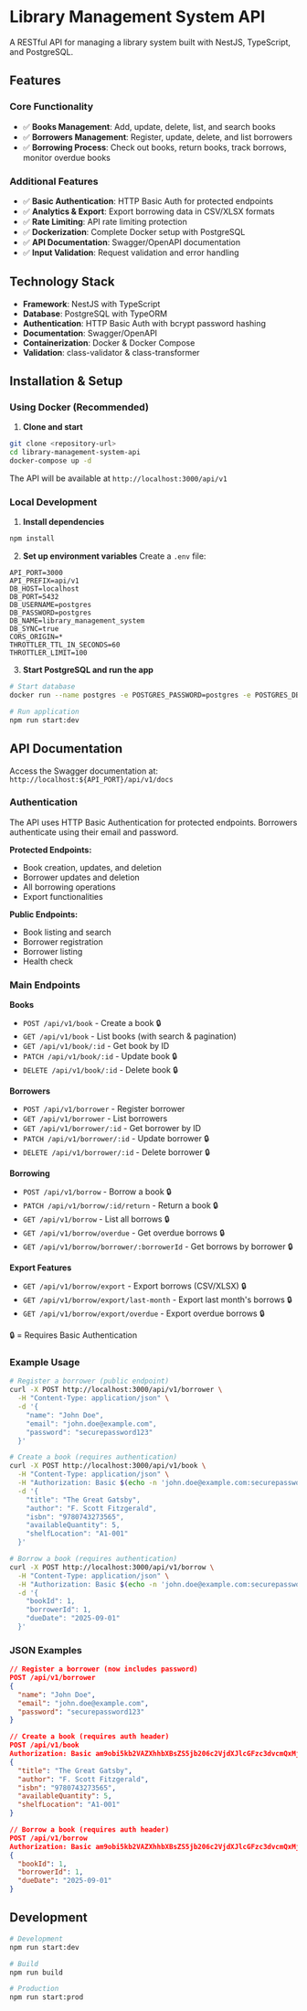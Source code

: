 # Library Management System API

A RESTful API for managing a library system built with NestJS, TypeScript, and PostgreSQL.

## Features

### Core Functionality
- ✅ **Books Management**: Add, update, delete, list, and search books
- ✅ **Borrowers Management**: Register, update, delete, and list borrowers  
- ✅ **Borrowing Process**: Check out books, return books, track borrows, monitor overdue books

### Additional Features
- ✅ **Basic Authentication**: HTTP Basic Auth for protected endpoints
- ✅ **Analytics & Export**: Export borrowing data in CSV/XLSX formats
- ✅ **Rate Limiting**: API rate limiting protection
- ✅ **Dockerization**: Complete Docker setup with PostgreSQL
- ✅ **API Documentation**: Swagger/OpenAPI documentation
- ✅ **Input Validation**: Request validation and error handling

## Technology Stack

- **Framework**: NestJS with TypeScript
- **Database**: PostgreSQL with TypeORM
- **Authentication**: HTTP Basic Auth with bcrypt password hashing
- **Documentation**: Swagger/OpenAPI
- **Containerization**: Docker & Docker Compose
- **Validation**: class-validator & class-transformer

## Installation & Setup

### Using Docker (Recommended)

1. **Clone and start**
```bash
git clone <repository-url>
cd library-management-system-api
docker-compose up -d
```

The API will be available at `http://localhost:3000/api/v1`

### Local Development

1. **Install dependencies**
```bash
npm install
```

2. **Set up environment variables**
Create a `.env` file:
```env
API_PORT=3000
API_PREFIX=api/v1
DB_HOST=localhost
DB_PORT=5432
DB_USERNAME=postgres
DB_PASSWORD=postgres
DB_NAME=library_management_system
DB_SYNC=true
CORS_ORIGIN=*
THROTTLER_TTL_IN_SECONDS=60
THROTTLER_LIMIT=100
```

3. **Start PostgreSQL and run the app**
```bash
# Start database
docker run --name postgres -e POSTGRES_PASSWORD=postgres -e POSTGRES_DB=library_management_system -p 5432:5432 -d postgres

# Run application
npm run start:dev
```

## API Documentation

Access the Swagger documentation at: `http://localhost:${API_PORT}/api/v1/docs`

### Authentication

The API uses HTTP Basic Authentication for protected endpoints. Borrowers authenticate using their email and password.

**Protected Endpoints:**
- Book creation, updates, and deletion
- Borrower updates and deletion  
- All borrowing operations
- Export functionalities

**Public Endpoints:**
- Book listing and search
- Borrower registration
- Borrower listing
- Health check

### Main Endpoints

**Books**
- `POST /api/v1/book` - Create a book 🔒
- `GET /api/v1/book` - List books (with search & pagination)
- `GET /api/v1/book/:id` - Get book by ID
- `PATCH /api/v1/book/:id` - Update book 🔒
- `DELETE /api/v1/book/:id` - Delete book 🔒

**Borrowers**
- `POST /api/v1/borrower` - Register borrower
- `GET /api/v1/borrower` - List borrowers
- `GET /api/v1/borrower/:id` - Get borrower by ID
- `PATCH /api/v1/borrower/:id` - Update borrower 🔒
- `DELETE /api/v1/borrower/:id` - Delete borrower 🔒

**Borrowing**
- `POST /api/v1/borrow` - Borrow a book 🔒
- `PATCH /api/v1/borrow/:id/return` - Return a book 🔒
- `GET /api/v1/borrow` - List all borrows 🔒
- `GET /api/v1/borrow/overdue` - Get overdue borrows 🔒
- `GET /api/v1/borrow/borrower/:borrowerId` - Get borrows by borrower 🔒

**Export Features**
- `GET /api/v1/borrow/export` - Export borrows (CSV/XLSX) 🔒
- `GET /api/v1/borrow/export/last-month` - Export last month's borrows 🔒
- `GET /api/v1/borrow/export/overdue` - Export overdue borrows 🔒

🔒 = Requires Basic Authentication

### Example Usage

```bash
# Register a borrower (public endpoint)
curl -X POST http://localhost:3000/api/v1/borrower \
  -H "Content-Type: application/json" \
  -d '{
    "name": "John Doe",
    "email": "john.doe@example.com",
    "password": "securepassword123"
  }'

# Create a book (requires authentication)
curl -X POST http://localhost:3000/api/v1/book \
  -H "Content-Type: application/json" \
  -H "Authorization: Basic $(echo -n 'john.doe@example.com:securepassword123' | base64)" \
  -d '{
    "title": "The Great Gatsby",
    "author": "F. Scott Fitzgerald", 
    "isbn": "9780743273565",
    "availableQuantity": 5,
    "shelfLocation": "A1-001"
  }'

# Borrow a book (requires authentication)
curl -X POST http://localhost:3000/api/v1/borrow \
  -H "Content-Type: application/json" \
  -H "Authorization: Basic $(echo -n 'john.doe@example.com:securepassword123' | base64)" \
  -d '{
    "bookId": 1,
    "borrowerId": 1,
    "dueDate": "2025-09-01"
  }'
```

### JSON Examples

```json
// Register a borrower (now includes password)
POST /api/v1/borrower
{
  "name": "John Doe",
  "email": "john.doe@example.com",
  "password": "securepassword123"
}

// Create a book (requires auth header)
POST /api/v1/book
Authorization: Basic am9obi5kb2VAZXhhbXBsZS5jb206c2VjdXJlcGFzc3dvcmQxMjM=
{
  "title": "The Great Gatsby",
  "author": "F. Scott Fitzgerald", 
  "isbn": "9780743273565",
  "availableQuantity": 5,
  "shelfLocation": "A1-001"
}

// Borrow a book (requires auth header)
POST /api/v1/borrow
Authorization: Basic am9obi5kb2VAZXhhbXBsZS5jb206c2VjdXJlcGFzc3dvcmQxMjM=
{
  "bookId": 1,
  "borrowerId": 1,
  "dueDate": "2025-09-01"
}
```

## Development

```bash
# Development
npm run start:dev

# Build
npm run build

# Production
npm run start:prod
```